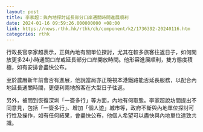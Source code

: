 ```yaml
---
layout: post
title: 李家超：與內地探討延長部分口岸通關時間進展順利
date: 2024-01-16 09:59:26.000000000 +08:00
link: https://news.rthk.hk/rthk/ch/component/k2/1736392-20240116.htm
categories: rthk
---
```


行政長官李家超表示，正與內地有關單位探討，尤其在較多旅客往返日子，如何開放更多24小時通關口岸或延長部分口岸開放時間。他形容進展順利，雙方態度積極，如有安排會盡快公布。

至於農曆新年前會否有進展，他說當局亦正檢視本港鐵路能否延長服務，以配合內地延長通關時間，更便利兩地旅客在大型日子往返。

另外，被問到恢復深圳「一簽多行」等方面，內地有何取態。李家超說坊間提出不同意見，包括「一簽多行」、增加「個人遊」城市等，政府不斷與內地單位探討可行性及操作，如有任何結果，會盡快公布，他個人希望可以盡快與內地單位達致共識。
